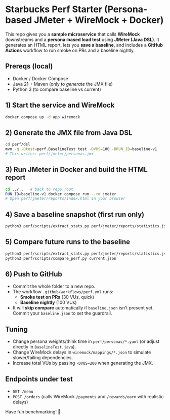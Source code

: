 # Starbucks Perf Starter (Persona-based JMeter + WireMock + Docker)

This repo gives you a **sample microservice** that calls **WireMock** downstreams and a **persona-based load test** using **JMeter (Java DSL)**. It generates an HTML report, lets you **save a baseline**, and includes a **GitHub Actions** workflow to run smoke on PRs and a baseline nightly.

## Prereqs (local)
- Docker / Docker Compose
- Java 21 + Maven (only to *generate* the JMX file)
- Python 3 (to compare baseline vs current)

## 1) Start the service and WireMock
```bash
docker compose up -d app wiremock
```

## 2) Generate the JMX file from Java DSL
```bash
cd perf/dsl
mvn -q -Dtest=perf.BaselineTest test -DVUS=100 -DRUN_ID=baseline-v1
# This writes: perf/jmeter/personas.jmx
```

## 3) Run JMeter in Docker and build the HTML report
```bash
cd ../..   # back to repo root
RUN_ID=baseline-v1 docker compose run --rm jmeter
# Open perf/jmeter/reports/index.html in your browser
```

## 4) Save a baseline snapshot (first run only)
```bash
python3 perf/scripts/extract_stats.py perf/jmeter/reports/statistics.json > baseline.json
```

## 5) Compare future runs to the baseline
```bash
python3 perf/scripts/extract_stats.py perf/jmeter/reports/statistics.json > current.json
python3 perf/scripts/compare_perf.py current.json
```

## 6) Push to GitHub
- Commit the whole folder to a new repo.
- The workflow `.github/workflows/perf.yml` runs:
  - **Smoke test on PRs** (30 VUs, quick)
  - **Baseline nightly** (100 VUs)
- It will **skip compare** automatically if `baseline.json` isn’t present yet. Commit your `baseline.json` to set the guardrail.

## Tuning
- Change persona weights/think time in `perf/personas/*.yaml` (or adjust directly in `BaselineTest.java`).
- Change WireMock delays in `wiremock/mappings/*.json` to simulate slower/failing dependencies.
- Increase total VUs by passing `-DVUS=200` when generating the JMX.

## Endpoints under test
- `GET /menu`
- `POST /orders` (calls WireMock `/payments` and `/rewards/earn` with realistic delays)

Have fun benchmarking! 🚀